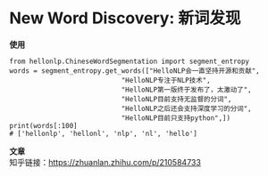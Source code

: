 # New Word Discovery: 新词发现

**使用**
```
from hellonlp.ChineseWordSegmentation import segment_entropy
words = segment_entropy.get_words(["HelloNLP会一直坚持开源和贡献",
                            "HelloNLP专注于NLP技术",
                            "HelloNLP第一版终于发布了，太激动了",
                            "HelloNLP目前支持无监督的分词",
                            "HelloNLP之后还会支持深度学习的分词",
                            "HelloNLP目前只支持python",])
print(words[:100]
# ['hellonlp', 'hellonl', 'nlp', 'nl', 'hello']
```

**文章**  
知乎链接：https://zhuanlan.zhihu.com/p/210584733
